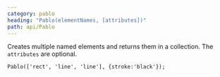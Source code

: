 ```yaml
---
category: pablo
heading: "Pablo(elementNames, [attributes])"
path: api/Pablo
---
```



Creates multiple named elements and returns them in a collection. The `attributes` are optional.

    Pablo(['rect', 'line', 'line'], {stroke:'black'});

